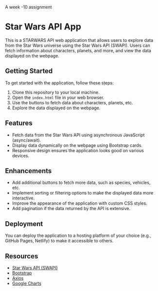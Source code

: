 A week -10 assignment
# Star Wars API App

This is a STARWARS API web application that allows users to explore data from the Star Wars universe using the Star Wars API (SWAPI). Users can fetch information about characters, planets, and more, and view the data displayed on the webpage.

## Getting Started

To get started with the application, follow these steps:

1. Clone this repository to your local machine.
2. Open the `index.html` file in your web browser.
3. Use the buttons to fetch data about characters, planets, etc.
4. Explore the data displayed on the webpage.

## Features

- Fetch data from the Star Wars API using asynchronous JavaScript (async/await).
- Display data dynamically on the webpage using Bootstrap cards.
- Responsive design ensures the application looks good on various devices.

## Enhancements

- Add additional buttons to fetch more data, such as species, vehicles, etc.
- Implement sorting or filtering options to make the displayed data more interactive.
- Improve the appearance of the application with custom CSS styles.
- Add pagination if the data returned by the API is extensive.

## Deployment

You can deploy the application to a hosting platform of your choice (e.g., GitHub Pages, Netlify) to make it accessible to others.

## Resources

- [Star Wars API (SWAPI)](https://swapi.dev/)
- [Bootstrap](https://getbootstrap.com/)
- [Axios](https://github.com/axios/axios)
- [Google Charts](https://developers.google.com/chart)


